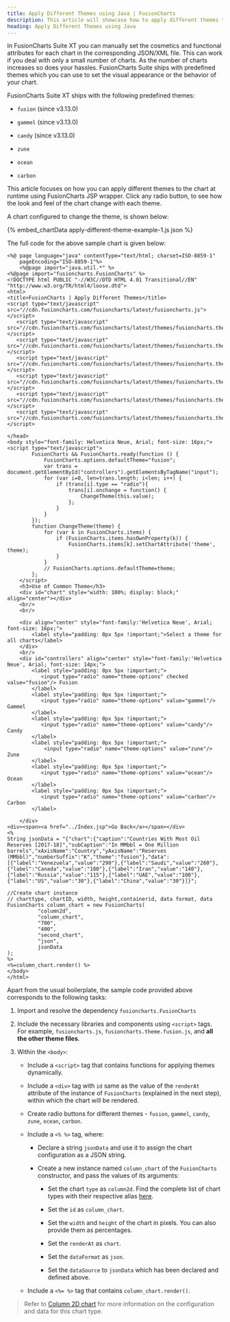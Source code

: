 ```yaml
---
title: Apply Different Themes using Java | FusionCharts
description: This article will showcase how to apply different themes to the chart at runtime.
heading: Apply Different Themes using Java
---
```


In FusionCharts Suite XT you can manually set the cosmetics and functional attributes for each chart in the corresponding JSON/XML file. This can work if you deal with only a small number of charts. As the number of charts increases so does your hassles. FusionCharts Suite ships with predefined themes which you can use to set the visual appearance or the behavior of your chart.

FusionCharts Suite XT ships with the following predefined themes:

* `fusion` (since v3.13.0)

* `gammel` (since v3.13.0)

* `candy` (since v3.13.0)

* `zune`

* `ocean`

* `carbon`

This article focuses on how you can apply different themes to the chart at runtime using FusionCharts JSP wrapper. Click any radio button, to see how the look and feel of the chart change with each theme.

A chart configured to change the theme, is shown below:

{% embed_chartData apply-different-theme-example-1.js json %}

The full code for the above sample chart is given below:

```
<%@ page language="java" contentType="text/html; charset=ISO-8859-1"
    pageEncoding="ISO-8859-1"%>
    <%@page import="java.util.*" %>
<%@page import="fusioncharts.FusionCharts" %>
<!DOCTYPE html PUBLIC "-//W3C//DTD HTML 4.01 Transitional//EN" "http://www.w3.org/TR/html4/loose.dtd">
<html>
<title>FusionCharts | Apply Different Themes</title>
<script type="text/javascript" src="//cdn.fusioncharts.com/fusioncharts/latest/fusioncharts.js"></script>
   <script type="text/javascript" src="//cdn.fusioncharts.com/fusioncharts/latest/themes/fusioncharts.theme.fusion.js"></script>
   <script type="text/javascript" src="//cdn.fusioncharts.com/fusioncharts/latest/themes/fusioncharts.theme.gammel.js"></script>
   <script type="text/javascript" src="//cdn.fusioncharts.com/fusioncharts/latest/themes/fusioncharts.theme.candy.js"></script>
   <script type="text/javascript" src="//cdn.fusioncharts.com/fusioncharts/latest/themes/fusioncharts.theme.zune.js"></script>
   <script type="text/javascript" src="//cdn.fusioncharts.com/fusioncharts/latest/themes/fusioncharts.theme.ocean.js"></script>
   <script type="text/javascript" src="//cdn.fusioncharts.com/fusioncharts/latest/themes/fusioncharts.theme.carbon.js"></script>
   
</head>
<body style="font-family: Helvetica Neue, Arial; font-size: 16px;">
<script type="text/javascript">
        FusionCharts && FusionCharts.ready(function () {
            FusionCharts.options.defaultTheme="fusion";
            var trans = document.getElementById("controllers").getElementsByTagName("input");
            for (var i=0, len=trans.length; i<len; i++) {                
                if (trans[i].type == "radio"){
                    trans[i].onchange = function() {
                        ChangeTheme(this.value);
                    };
                }
            }
        });
        function ChangeTheme(theme) {
            for (var k in FusionCharts.items) {
                if (FusionCharts.items.hasOwnProperty(k)) {
                    FusionCharts.items[k].setChartAttribute('theme', theme);
                }
            }
            // FusionCharts.options.defaultTheme=theme;
        };
    </script>
    <h3>Use of Common Theme</h3>
    <div id="chart" style="width: 100%; display: block;" align="center"></div>
    <br/>
    <br/>
    
    <div align="center" style="font-family:'Helvetica Neue', Arial; font-size: 16px;">
        <label style="padding: 0px 5px !important;">Select a theme for all charts</label>
    </div>
    <br/>
    <div id="controllers" align="center" style="font-family:'Helvetica Neue', Arial; font-size: 14px;">
        <label style="padding: 0px 5px !important;">
           <input type="radio" name="theme-options" checked value="fusion"/> Fusion
        </label>
        <label style="padding: 0px 5px !important;">
           <input type="radio" name="theme-options" value="gammel"/> Gammel
        </label>
        <label style="padding: 0px 5px !important;">
           <input type="radio" name="theme-options" value="candy"/> Candy
        </label>
        <label style="padding: 0px 5px !important;">
            <input type="radio" name="theme-options" value="zune"/> Zune
        </label>
        <label style="padding: 0px 5px !important;">
           <input type="radio" name="theme-options" value="ocean"/> Ocean
        </label>
        <label style="padding: 0px 5px !important;">
           <input type="radio" name="theme-options" value="carbon"/> Carbon
        </label>
        
    </div>
<div><span><a href="../Index.jsp">Go Back</a></span></div>
<%
String jsonData = "{"chart":{"caption":"Countries With Most Oil Reserves [2017-18]","subCaption":"In MMbbl = One Million barrels","xAxisName":"Country","yAxisName":"Reserves (MMbbl)","numberSuffix":"K","theme":"fusion"},"data":[{"label":"Venezuela","value":"290"},{"label":"Saudi","value":"260"},{"label":"Canada","value":"180"},{"label":"Iran","value":"140"},{"label":"Russia","value":"115"},{"label":"UAE","value":"100"},{"label":"US","value":"30"},{"label":"China","value":"30"}]}";

//Create chart instance
// charttype, chartID, width, height,containerid, data format, data
FusionCharts column_chart = new FusionCharts(
          "column2d", 
          "column_chart", 
          "700",
          "400", 
          "second_chart",
          "json", 
          jsonData
);
%>
<%=column_chart.render() %>
</body>
</html>

```

Apart from the usual boilerplate, the sample code provided above corresponds to the following tasks:

1. Import and resolve the dependency `fusioncharts.FusionCharts`

2. Include the necessary libraries and components using `<script>` tags. For example, `fusioncharts.js`, `fusioncharts.theme.fusion.js`, and **all the other theme files**. 

3. Within the `<body>`: 

    * Include a `<script>` tag that contains functions for applying themes dynamically.

    * Include a `<div>` tag with `id` same as the value of the `renderAt` attribute of the instance of `FusionCharts` (explained in the next step), within which the chart will be rendered. 

    * Create radio buttons for different themes - `fusion`, `gammel`, `candy`, `zune`, `ocean`, `carbon`.

    * Include a `<% %>` tag, where:

        * Declare a string `jsonData` and use it to assign the chart configuration as a JSON string.

        * Create a new instance named `column_chart` of the `FusionCharts` constructor, and pass the values of its arguments:

            * Set the chart `type` as `column2d`. Find the complete list of chart types with their respective alias [here](https://www.fusioncharts.com/dev/chart-guide/list-of-charts).

            * Set the `id` as `column_chart`.

            * Set the `width` and `height` of the chart in pixels. You can also provide them as percentages.

            * Set the `renderAt` as `chart`.

            * Set the `dataFormat` as `json`.

            * Set the `dataSource` to `jsonData` which has been declared and defined above.

    * Include a `<%= %>` tag that contains `column_chart.render()`.

> Refer to [Column 2D chart](https://www.fusioncharts.com/dev/chart-guide/standard-charts/line-area-and-column-charts) for more information on the configuration and data for this chart type.